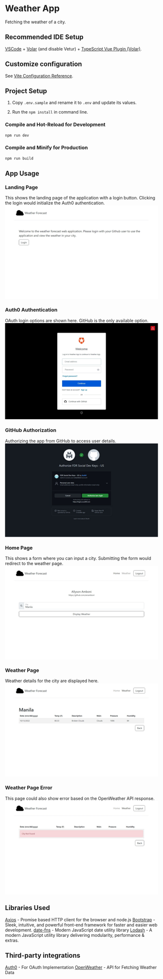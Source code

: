 # Weather App

Fetching the weather of a city.

## Recommended IDE Setup

[VSCode](https://code.visualstudio.com/) + [Volar](https://marketplace.visualstudio.com/items?itemName=Vue.volar) (and disable Vetur) + [TypeScript Vue Plugin (Volar)](https://marketplace.visualstudio.com/items?itemName=Vue.vscode-typescript-vue-plugin).

## Customize configuration

See [Vite Configuration Reference](https://vitejs.dev/config/).

## Project Setup

1. Copy ``.env.sample`` and rename it to ``.env`` and update its values.

2. Run the ``npm install`` in command line.

### Compile and Hot-Reload for Development

```sh
npm run dev
```

### Compile and Minify for Production

```sh
npm run build
```

## App Usage

### Landing Page
This shows the landing page of the application with a login button. Clicking the login would initialize the Auth0 authentication.
![Alt text](docs/1.jpeg "Landing Page")
### Auth0 Authentication
OAuth login options are shown here. GitHub is the only available option.
![Alt text](docs/2.jpeg "Auth0 Page")
### GitHub Authorization
Authorizing the app from GitHub to access user details.
![Alt text](docs/3.jpeg "GitHub Authorization")
### Home Page
This shows a form where you can input a city. Submitting the form would redirect to the weather page.
![Alt text](docs/4.jpeg "Home Page")
### Weather Page
Weather details for the city are displayed here.
![Alt text](docs/5.jpeg "Weather Page")
### Weather Page Error
This page could also show error based on the OpenWeather API response.
![Alt text](docs/6.jpeg "Weather Page Error")

## Libraries Used
[Axios](https://github.com/axios/axios) - Promise based HTTP client for the browser and node.js
[Bootstrap](https://github.com/twbs/bootstrap) - Sleek, intuitive, and powerful front-end framework for faster and easier web development. 
[date-fns](https://github.com/date-fns/date-fns) - Modern JavaScript date utility library
[Lodash](https://github.com/lodash/lodash) - A modern JavaScript utility library delivering modularity, performance & extras.

## Third-party integrations

[Auth0](https://auth0.com/) - For OAuth Implementation
[OpenWeather](https://openweathermap.org/api) - API for Fetching Weather Data
